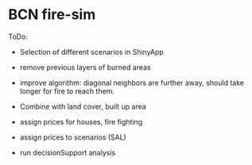 # BCN fire-sim

ToDo:

- Selection of different scenarios in ShinyApp
- remove previous layers of burned areas
- improve algorithm: diagonal neighbors are further away, should take longer for fire to reach them. 
- Combine with land cover, built up area
- assign prices for houses, fire fighting
- assign prices to scenarios (SAL)

- run decisionSupport analysis